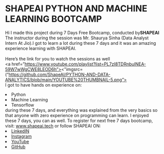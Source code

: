 # SHAPEAI PYTHON AND MACHINE LEARNING BOOTCAMP
Hi I made this project during 7 Days Free Bootcamp, conducted by<b>SHAPEAI
</b>
The instructor during the session was Mr. Shaurya Sinha (Data Analyst Intern At Jio).I got to 
learn a lot during these 7 days and it was an amazing experience learning with SHAPEAI.
<br><br>Here’s the link for you to watch the sessions as well<br>
<a href=”https://www.youtube.com/playlist?list=PL7zI8TDRnbulNEA-59W7wWgCWE8LEOD6h”><"imgsrc=(“https://github.com/ShapeAI/PYTHON-AND-DATA-ANALYTICS/blob/main/YOUTUBE%20THUMBNAIL-5.png”></a>
<br>I got to have hands on experience on:
<li>Python
<li>Machine Learning
<li>Tensorflow
<br>during these 7 days, and everything was explained from the very basics so that
 anyone with zero experience on programming can learn.
I enjoyed these 7 days, you can as well. To register for next free 7 days bootcamp, visit:
<a href=”https://www.shapeai.tech”> www.shapeai.tech</a>
or follow SHAPEAI ON:
<li><a href=”www.in.linkedin.com/company/shapeai”>LinkedIN</a>
<li><a href=
”www.instagram.com/shape.ai/?hl=en”>Instagram</a>
<li><a href=
”www.youtube.com/channel/UCTUvDLTW9meuDXWcbmISPdA”>YouTube</a>
<li><a 
href=
”www.github.com/shapeai”>GitHub</a>
 
 
